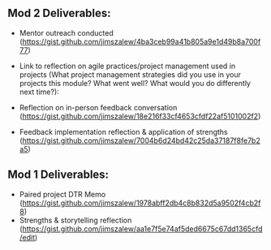 ## Mod 2 Deliverables:
* Mentor outreach conducted (https://gist.github.com/jimszalew/4ba3ceb99a41b805a9e1d49b8a700f77)

* Link to reflection on agile practices/project management used in projects (What project management strategies did you use in your projects this module? What went well? What would you do differently next time?):

* Reflection on in-person feedback conversation (https://gist.github.com/jimszalew/18e216f33cf4653cfdf22af5101002f2)

* Feedback implementation reflection & application of strengths (https://gist.github.com/jimszalew/7004b6d24bd42c25da37187f8fe7b2a5)

## Mod 1 Deliverables:
* Paired project DTR Memo (https://gist.github.com/jimszalew/1978abff2db4c8b832d5a9502f4cb2f8)
* Strengths & storytelling reflection (https://gist.github.com/jimszalew/aa1e7f5e74af5ded6675c67dd1365cfd/edit)
